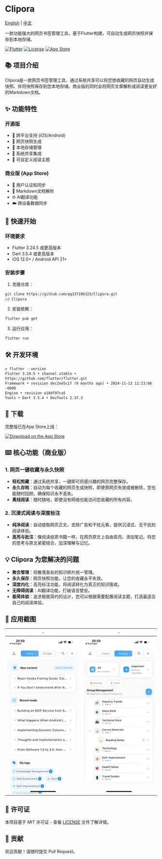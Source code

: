 # Clipora

[English](README.md) | [中文](README-CN.md)

一款功能强大的网页书签管理工具，基于Flutter构建，可自动生成网页快照并保存到本地存储。

[![Flutter](https://img.shields.io/badge/Flutter-3.24.5-blue.svg)](https://flutter.dev/)
[![License](https://img.shields.io/badge/License-MIT-green.svg)](LICENSE)
[![App Store](https://img.shields.io/badge/App%20Store-Available-blue.svg)](https://apps.apple.com/us/app/clipora-web-clipper-reader/id6747252007)

## 📚 项目介绍

Clipora是一款网页书签管理工具，通过系统共享可以将您想收藏的网页自动生成快照、并将快照保存到您本地存储。商业版的同时会将网页文章解析成阅读更友好的Markdown文档。

## ✨ 功能特性

### 开源版

- 📱 跨平台支持 (iOS/Android)
- 📄 网页快照生成
- 💾 本地存储管理
- 🔄 系统共享集成
- 🎨 可自定义阅读主题

### 商业版 (App Store)

- 🔐 用户认证和同步
- 📝 Markdown文档解析
- 🌐 AI翻译功能
- ☁️ 跨设备数据同步

## 🚀 快速开始

### 环境要求

- Flutter 3.24.5 或更高版本
- Dart 3.5.4 或更高版本
- iOS 12.0+ / Android API 21+

### 安装步骤

1. 克隆仓库：

```bash
git clone https://github.com/qq337196325/Clipora.git
cd Clipora
```

2. 安装依赖：

```bash
flutter pub get
```

3. 运行应用：

```bash
flutter run
```

## 🛠 开发环境

```shell
> flutter --version
Flutter 3.24.5 • channel stable • https://github.com/flutter/flutter.git
Framework • revision dec2ee5c1f (9 months ago) • 2024-11-13 11:13:06 -0800
Engine • revision a18df97ca5
Tools • Dart 3.5.4 • DevTools 2.37.3 
```

## 📱 下载

完整版已在App Store上线：

[![Download on the App Store](https://developer.apple.com/assets/elements/badges/download-on-the-app-store.svg)](https://apps.apple.com/us/app/clipora-web-clipper-reader/id6747252007)

## ⌨️ 核心功能（商业版）

### 1. 网页一键收藏与永久快照

- **轻松剪藏**：通过系统共享，一键即可将感兴趣的网页完整保存。
- **永久存档**：自动为每个收藏的网页生成快照，即使原网页失效或被删除，您也能随时回顾，确保知识永不丢失。
- **离线阅读**：随时随地，即使没有网络也能访问您收藏的所有内容。

### 2. 沉浸式阅读与深度标注

- **纯净阅读**：自动提取网页正文，去除广告和干扰元素，提供沉浸式、无干扰的阅读体验。
- **高亮与批注**：像阅读纸质书籍一样，在网页原文上自由高亮、添加笔记。将您的思考与原文紧密结合，加深理解与记忆。

## 💡 Clipora 为您解决的问题

- **聚合管理**：将散落各处的知识碎片统一管理。
- **永久保存**：网页快照功能，让您的收藏永不失效。
- **深度内化**：高亮标注功能，将阅读转化为真正的知识吸收。
- **无障碍阅读**：AI翻译功能，打破语言壁垒。
- **极简体验**：追求极致简约的设计，您可以根据需要配置阅读主题，打造最适合自己的阅读体验。

## 📸 应用截图

|                          ·                           |                          ·                           |
|:----------------------------------------------------:|:----------------------------------------------------:|
| ![首页](docs/img/6c134a5a3d5140031d12f782f9d8fa8a.png) | ![首页](docs/img/65ab1b87521c92a357ad628c670b9b03.png) |

## 📄 许可证

本项目基于 MIT 许可证 - 查看 [LICENSE](LICENSE) 文件了解详情。

## 🤝 贡献

欢迎贡献！请随时提交 Pull Request。